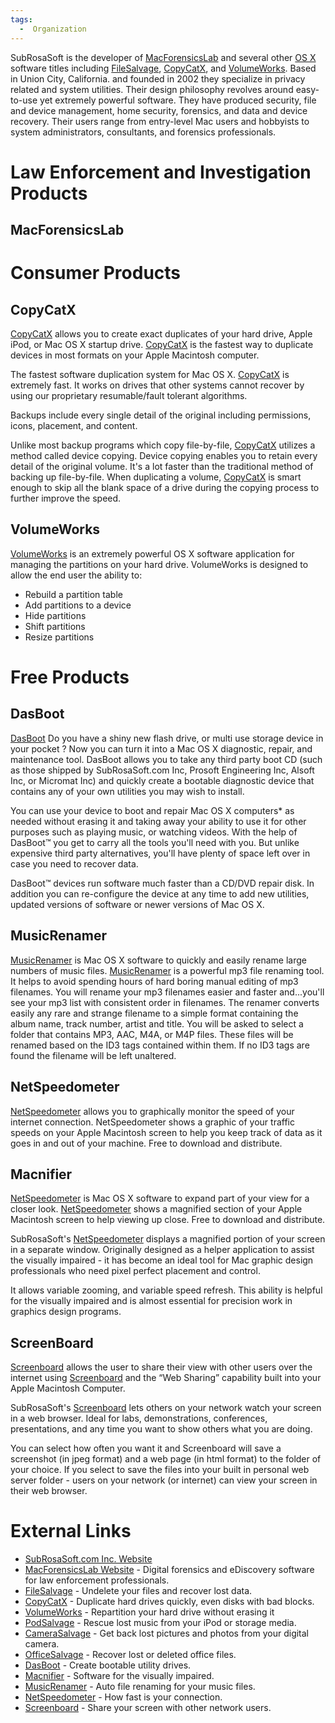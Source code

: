 ```yaml
---
tags:
  -  Organization
---
```

SubRosaSoft is the developer of
[MacForensicsLab](macforensicslab.md) and several other [OS
X](os_x.md) software titles including
[FileSalvage](filesalvage.md), [CopyCatX](CopyCatX "wikilink"),
and [VolumeWorks](volumeworks.md). Based in Union City,
California. and founded in 2002 they specialize in privacy related and
system utilities. Their design philosophy revolves around easy-to-use
yet extremely powerful software. They have produced security, file and
device management, home security, forensics, and data and device
recovery. Their users range from entry-level Mac users and hobbyists to
system administrators, consultants, and forensics professionals.

# Law Enforcement and Investigation Products

## MacForensicsLab

# Consumer Products

## CopyCatX

[CopyCatX](http://www.subrosasoft.com/OSXSoftware/index.php?main_page=product_info&cPath=200&products_id=7)
allows you to create exact duplicates of your hard drive, Apple iPod, or
Mac OS X startup drive.
[CopyCatX](http://www.subrosasoft.com/OSXSoftware/index.php?main_page=product_info&cPath=200&products_id=7)
is the fastest way to duplicate devices in most formats on your Apple
Macintosh computer.

The fastest software duplication system for Mac OS X.
[CopyCatX](http://www.subrosasoft.com/OSXSoftware/index.php?main_page=product_info&cPath=200&products_id=7)
is extremely fast. It works on drives that other systems cannot recover
by using our proprietary resumable/fault tolerant algorithms.

Backups include every single detail of the original including
permissions, icons, placement, and content.

Unlike most backup programs which copy file-by-file,
[CopyCatX](http://www.subrosasoft.com/OSXSoftware/index.php?main_page=product_info&cPath=200&products_id=7)
utilizes a method called device copying. Device copying enables you to
retain every detail of the original volume. It's a lot faster than the
traditional method of backing up file-by-file. When duplicating a
volume,
[CopyCatX](http://www.subrosasoft.com/OSXSoftware/index.php?main_page=product_info&cPath=200&products_id=7)
is smart enough to skip all the blank space of a drive during the
copying process to further improve the speed.

## VolumeWorks

[VolumeWorks](http://www.subrosasoft.com/OSXSoftware/index.php?main_page=product_info&cPath=200&products_id=6)
is an extremely powerful OS X software application for managing the
partitions on your hard drive. VolumeWorks is designed to allow the end
user the ability to:

- Rebuild a partition table
- Add partitions to a device
- Hide partitions
- Shift partitions
- Resize partitions

# Free Products

## DasBoot

[DasBoot](http://www.subrosasoft.com/OSXSoftware/index.php?main_page=product_info&cPath=200&products_id=193)
Do you have a shiny new flash drive, or multi use storage device in your
pocket ? Now you can turn it into a Mac OS X diagnostic, repair, and
maintenance tool. DasBoot allows you to take any third party boot CD
(such as those shipped by SubRosaSoft.com Inc, Prosoft Engineering Inc,
Alsoft Inc, or Micromat Inc) and quickly create a bootable diagnostic
device that contains any of your own utilities you may wish to install.

You can use your device to boot and repair Mac OS X computers\* as
needed without erasing it and taking away your ability to use it for
other purposes such as playing music, or watching videos. With the help
of DasBoot™ you get to carry all the tools you'll need with you. But
unlike expensive third party alternatives, you'll have plenty of space
left over in case you need to recover data.

DasBoot™ devices run software much faster than a CD/DVD repair disk. In
addition you can re-configure the device at any time to add new
utilities, updated versions of software or newer versions of Mac OS X.

## MusicRenamer

[MusicRenamer](http://www.subrosasoft.com/OSXSoftware/index.php?main_page=product_info&cPath=200&products_id=186)
is Mac OS X software to quickly and easily rename large numbers of music
files.
[MusicRenamer](http://www.subrosasoft.com/OSXSoftware/index.php?main_page=product_info&cPath=200&products_id=186)
is a powerful mp3 file renaming tool. It helps to avoid spending hours
of hard boring manual editing of mp3 filenames. You will rename your mp3
filenames easier and faster and...you'll see your mp3 list with
consistent order in filenames. The renamer converts easily any rare and
strange filename to a simple format containing the album name, track
number, artist and title. You will be asked to select a folder that
contains MP3, AAC, M4A, or M4P files. These files will be renamed based
on the ID3 tags contained within them. If no ID3 tags are found the
filename will be left unaltered.

## NetSpeedometer

[NetSpeedometer](http://www.subrosasoft.com/OSXSoftware/index.php?main_page=product_info&cPath=200&products_id=56)
allows you to graphically monitor the speed of your internet connection.
NetSpeedometer shows a graphic of your traffic speeds on your Apple
Macintosh screen to help you keep track of data as it goes in and out of
your machine. Free to download and distribute.

## Macnifier

[NetSpeedometer](http://www.subrosasoft.com/OSXSoftware/index.php?main_page=product_info&cPath=200&products_id=56)
is Mac OS X software to expand part of your view for a closer look.
[NetSpeedometer](http://www.subrosasoft.com/OSXSoftware/index.php?main_page=product_info&cPath=200&products_id=56)
shows a magnified section of your Apple Macintosh screen to help viewing
up close. Free to download and distribute.

SubRosaSoft's
[NetSpeedometer](http://www.subrosasoft.com/OSXSoftware/index.php?main_page=product_info&cPath=200&products_id=56)
displays a magnified portion of your screen in a separate window.
Originally designed as a helper application to assist the visually
impaired - it has become an ideal tool for Mac graphic design
professionals who need pixel perfect placement and control.

It allows variable zooming, and variable speed refresh. This ability is
helpful for the visually impaired and is almost essential for precision
work in graphics design programs.

## ScreenBoard

[Screenboard](http://www.subrosasoft.com/OSXSoftware/index.php?main_page=product_info&cPath=200&products_id=11)
allows the user to share their view with other users over the internet
using
[Screenboard](http://www.subrosasoft.com/OSXSoftware/index.php?main_page=product_info&cPath=200&products_id=11)
and the “Web Sharing” capability built into your Apple Macintosh
Computer.

SubRosaSoft's
[Screenboard](http://www.subrosasoft.com/OSXSoftware/index.php?main_page=product_info&cPath=200&products_id=11)
lets others on your network watch your screen in a web browser. Ideal
for labs, demonstrations, conferences, presentations, and any time you
want to show others what you are doing.

You can select how often you want it and Screenboard will save a
screenshot (in jpeg format) and a web page (in html format) to the
folder of your choice. If you select to save the files into your built
in personal web server folder - users on your network (or internet) can
view your screen in their web browser.

# External Links

- [SubRosaSoft.com Inc. Website](http://www.SubRosaSoft.com/)
- [MacForensicsLab Website](http://www.MacForensicsLab.com) - Digital
  forensics and eDiscovery software for law enforcement professionals.
- [FileSalvage](http://www.subrosasoft.com/OSXSoftware/index.php?main_page=product_info&cPath=200&products_id=1) -
  Undelete your files and recover lost data.
- [CopyCatX](http://www.subrosasoft.com/OSXSoftware/index.php?main_page=product_info&cPath=200&products_id=7) -
  Duplicate hard drives quickly, even disks with bad blocks.
- [VolumeWorks](http://www.subrosasoft.com/OSXSoftware/index.php?main_page=product_info&cPath=200&products_id=6) -
  Repartition your hard drive without erasing it
- [PodSalvage](http://www.subrosasoft.com/OSXSoftware/index.php?main_page=product_info&cPath=200&products_id=2) -
  Rescue lost music from your iPod or storage media.
- [CameraSalvage](http://www.subrosasoft.com/OSXSoftware/index.php?main_page=product_info&cPath=200&products_id=3) -
  Get back lost pictures and photos from your digital camera.
- [OfficeSalvage](http://www.subrosasoft.com/OSXSoftware/index.php?main_page=product_info&cPath=200&products_id=5) -
  Recover lost or deleted office files.
- [DasBoot](http://www.subrosasoft.com/OSXSoftware/index.php?main_page=product_info&cPath=200&products_id=193) -
  Create bootable utility drives.
- [Macnifier](http://www.subrosasoft.com/OSXSoftware/index.php?main_page=product_info&cPath=200&products_id=15) -
  Software for the visually impaired.
- [MusicRenamer](http://www.subrosasoft.com/OSXSoftware/index.php?main_page=product_info&cPath=200&products_id=186) -
  Auto file renaming for your music files.
- [NetSpeedometer](http://www.subrosasoft.com/OSXSoftware/index.php?main_page=product_info&cPath=200&products_id=56) -
  How fast is your connection.
- [Screenboard](http://www.subrosasoft.com/OSXSoftware/index.php?main_page=product_info&cPath=200&products_id=11) -
  Share your screen with other network users.

